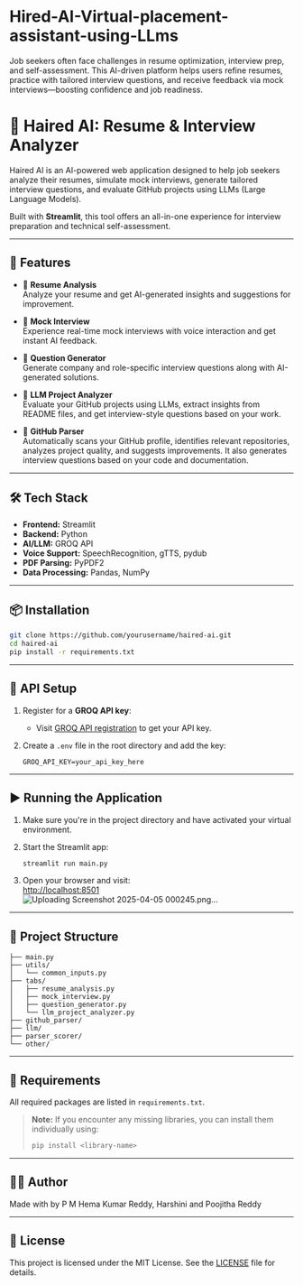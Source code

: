 # Hired-AI-Virtual-placement-assistant-using-LLms
Job seekers often face challenges in resume optimization, interview prep, and self-assessment. This AI-driven platform helps users refine resumes, practice with tailored interview questions, and receive feedback via mock interviews—boosting confidence and job readiness.
# 💼 Haired AI: Resume & Interview Analyzer

Haired AI is an AI-powered web application designed to help job seekers analyze their resumes, simulate mock interviews, generate tailored interview questions, and evaluate GitHub projects using LLMs (Large Language Models).

Built with **Streamlit**, this tool offers an all-in-one experience for interview preparation and technical self-assessment.

---

## 🚀 Features

- 📄 **Resume Analysis**  
  Analyze your resume and get AI-generated insights and suggestions for improvement.

- 🤖 **Mock Interview**  
  Experience real-time mock interviews with voice interaction and get instant AI feedback.

- 📌 **Question Generator**  
  Generate company and role-specific interview questions along with AI-generated solutions.

- 📝 **LLM Project Analyzer**  
  Evaluate your GitHub projects using LLMs, extract insights from README files, and get interview-style questions based on your work.

- 🧠 **GitHub Parser**  
  Automatically scans your GitHub profile, identifies relevant repositories, analyzes project quality, and suggests improvements. It also generates interview questions based on your code and documentation.

---

## 🛠 Tech Stack

- **Frontend:** Streamlit  
- **Backend:** Python  
- **AI/LLM:** GROQ API  
- **Voice Support:** SpeechRecognition, gTTS, pydub  
- **PDF Parsing:** PyPDF2  
- **Data Processing:** Pandas, NumPy

---

## 📦 Installation

```bash
git clone https://github.com/yourusername/haired-ai.git
cd haired-ai
pip install -r requirements.txt
```

---

## 🔐 API Setup

1. Register for a **GROQ API key**:
    - Visit [GROQ API registration](https://console.groq.com/docs/quickstart) to get your API key.

2. Create a `.env` file in the root directory and add the key:
    ```env
    GROQ_API_KEY=your_api_key_here
    ```

---

## ▶️ Running the Application

1. Make sure you're in the project directory and have activated your virtual environment.

2. Start the Streamlit app:
    ```bash
    streamlit run main.py
    ```

3. Open your browser and visit:  
    [http://localhost:8501](http://localhost:8501)
   ![Uploading Screenshot 2025-04-05 000245.png…]()


---

## 📁 Project Structure

```
├── main.py
├── utils/
│   └── common_inputs.py
├── tabs/
│   ├── resume_analysis.py
│   ├── mock_interview.py
│   ├── question_generator.py
│   └── llm_project_analyzer.py
├── github_parser/
├── llm/
├── parser_scorer/
└── other/
```

---

## 📄 Requirements

All required packages are listed in `requirements.txt`.

> **Note:** If you encounter any missing libraries, you can install them individually using:
> ```bash
> pip install <library-name>
> ```

---

## 🙋‍♂️ Author

Made with by P M Hema Kumar Reddy, Harshini and Poojitha Reddy

---

## 📜 License

This project is licensed under the MIT License. See the [LICENSE](LICENSE) file for details.
